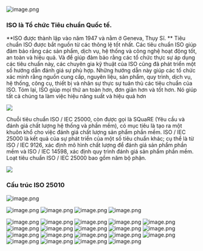 ![image.png](https://images.viblo.asia/53ea586a-f5d8-47c8-8923-50b6a2efe4ac.png)
### ISO là Tổ chức Tiêu chuẩn Quốc tế. 
**ISO được thành lập vào năm 1947 và nằm ở Geneva, Thụy Sĩ. **
Tiêu chuẩn ISO được bắt nguồn từ các thông lệ tốt nhất. Các tiêu chuẩn ISO giúp đảm bảo rằng các sản phẩm, dịch vụ, hệ thống và công nghệ hoạt động tốt, an toàn và hiệu quả. Và để giúp đảm bảo rằng các tổ chức thực sự áp dụng các tiêu chuẩn này, các chuyên gia kỹ thuật của ISO cũng đã phát triển một số hướng dẫn đánh giá sự phù hợp. Những hướng dẫn này giúp các tổ chức xác minh rằng nguồn cung cấp, nguyên liệu, sản phẩm, quy trình, dịch vụ, hệ thống, công cụ, thiết bị và nhân sự thực sự tuân thủ các tiêu chuẩn của ISO. 
Tóm lại, ISO giúp mọi thứ an toàn hơn, đơn giản hơn và tốt hơn. 
Nó giúp tất cả chúng ta làm việc hiệu năng suất và hiệu quả hơn


![](https://images.viblo.asia/861c203a-f0c5-4628-bc16-18301de998d7.jpg)

Chuỗi tiêu chuẩn ISO / IEC 25000, còn được gọi là SQuaRE (Yêu cầu và đánh giá chất lượng hệ thống và phần mềm), có mục tiêu là tạo ra một khuôn khổ cho việc đánh giá chất lượng sản phẩm phần mềm. 
ISO / IEC 25000 là kết quả của sự phát triển của một số tiêu chuẩn khác; cụ thể là từ ISO / IEC 9126, xác định mô hình chất lượng để đánh giá sản phẩm phần mềm và ISO / IEC 14598, xác định quy trình đánh giá sản phẩm phần mềm. Loạt tiêu chuẩn ISO / IEC 25000 bao gồm năm bộ phận. 

![](https://images.viblo.asia/dc074b83-e083-481c-a726-3064f85afbfb.png)

### Cấu trúc ISO 25010

![image.png](https://images.viblo.asia/923ff92b-e424-4189-8cb9-d9c1109c1796.png)

![image.png](https://images.viblo.asia/4fd00ac7-a84b-4795-a78e-05e3941bcbd4.png)
![image.png](https://images.viblo.asia/5ae1f88a-1183-484d-a4e0-c610aa56eef4.png)
![image.png](https://images.viblo.asia/d613e972-ceda-4c7f-99f2-48311c4d5311.png)
![image.png](https://images.viblo.asia/3896295a-2ec2-4ccf-9472-3d7728f3f356.png)

![image.png](https://images.viblo.asia/d209e8bd-ecfe-4f77-94a7-2f8cfbec3bf3.png)
![image.png](https://images.viblo.asia/a964d0ba-a393-412e-a956-4b44d7148cd2.png)
![image.png](https://images.viblo.asia/57beb117-19f2-4bcf-9809-b13047e1573b.png)
![image.png](https://images.viblo.asia/2329eeb4-c946-452b-97c4-05ba7f3854a9.png)
![image.png](https://images.viblo.asia/42f93da4-42e3-497d-ac24-f0fc8458d3a2.png)
![image.png](https://images.viblo.asia/2ee77929-1e6f-4ea6-8629-8eedb3d30216.png)
![image.png](https://images.viblo.asia/a4476834-9bc2-4c17-9e04-0df2c9bc211d.png)
![image.png](https://images.viblo.asia/e18b1cc4-91c3-4bc1-9ebf-16d2a8c1dec6.png)
![image.png](https://images.viblo.asia/0d3dbfdd-2640-4e98-b795-8c40ec817eea.png)
![image.png](https://images.viblo.asia/654bc1a1-fab7-4b8d-ac62-141c12aefeab.png)
![image.png](https://images.viblo.asia/f92f61be-0485-4315-9c2a-b5813c2425ae.png)
![image.png](https://images.viblo.asia/5452d809-5e1b-4208-ad55-007b5e2a8cb0.png)
![image.png](https://images.viblo.asia/8cccdade-eaca-46db-af9f-22d1489c81ab.png)
![image.png](https://images.viblo.asia/ed9d2d89-1a6f-48e5-9286-cde3dae46e6e.png)
![image.png](https://images.viblo.asia/646c885b-e6d0-4a86-96c0-6c8ba59ba9ca.png)
![image.png](https://images.viblo.asia/24d5846e-3fd2-45ac-9dcd-70d125043632.png)
![image.png](https://images.viblo.asia/c41b8eee-dfdd-4709-97e6-953761ba2c60.png)
![image.png](https://images.viblo.asia/b89cad4a-4a07-4e63-befa-9c31611311e7.png)
![image.png](https://images.viblo.asia/0c7961fb-0715-4c58-ac96-7b664c3e40f0.png)